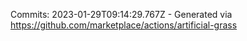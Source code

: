 Commits: 2023-01-29T09:14:29.767Z - Generated via https://github.com/marketplace/actions/artificial-grass
<br>
